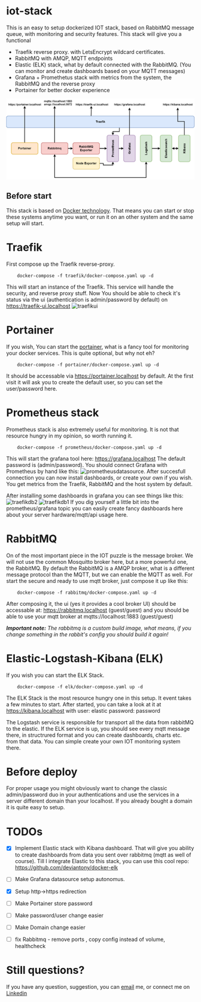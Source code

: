 # iot-stack
This is an easy to setup dockerized IOT stack, based on RabbitMQ message queue, with monitoring and security features.
This stack will give you a functional
- Traefik reverse proxy. with LetsEncrypt wildcard certificates.
- RabbitMQ with AMQP, MQTT endpoints
- Elastic (ELK) stack, what by default connected with the RabbitMQ. (You can monitor and create dashboards based on your MQTT messages)
- Grafana + Promethetus stack with metrics from the system, the RabbitMQ and the reverse proxy
- Portainer for better docker experience

![Architecture diagram](architecture.png)

## Before start
This stack is based on [Docker technology](https://docs.docker.com/). That means you can start or stop these systems anytime you want, or run it on an other system and the same setup will start.


# Traefik
First compose up the Traefik reverse-proxy.

        docker-compose -f traefik/docker-compose.yaml up -d

This will start an instance of the Traefik. This service will handle the security, and reverse proxy stuff. Now You should be able to check it's status via the ui (authentication is admin/password by default) on https://traefik-ui.localhost
![traefikui](traefikui.PNG)

# Portainer
If you wish, You can start the [portainer](https://www.portainer.io/), what is a fancy tool for monitoring your docker services. This is quite optional, but why not eh?

        docker-compose -f portainer/docker-compose.yaml up -d
        
It should be accessable via https://portainer.localhost by default. At the first visit it will ask you to create the default user, so you can set the user/password here.

# Prometheus stack
Prometheus stack is also extremely useful for monitoring. It is not that resource hungry in my opinion, so worth running it. 

        docker-compose -f prometheus/docker-compose.yaml up -d
        
This will start the grafana tool here: https://grafana.localhost The default password is (admin/password).
You should connect Grafana with Prometheus by hand like this: ![prometheusdatasource](prometheusdatasource.PNG).
After succesfull connection you can now install dashboards, or create your own if you wish. You get metrics from the Traefik, RabbitMQ and the host system by default.

After installing some dashboards in grafana you can see things like this: ![traefikdb2](traefikdb2.PNG)
![traefikdb1](traefikdb1.PNG)
If you dig yourself a little bit into the prometheus/grafana topic you can easily create fancy dashboards here about your server hardware/mqtt/api usage here.

# RabbitMQ
On of the most important piece in the IOT puzzle is the message broker. We will not use the common Mosquitto broker here, but a more powerful one, the RabbitMQ. By default the RabbitMQ is a AMQP broker, what is a different message protocol than the MQTT, but we can enable the MQTT as well. For start the secure and ready to use mqtt broker, just compose it up like this:

        docker-compose -f rabbitmq/docker-compose.yaml up -d
        
After composing it, the ui (yes it provides a cool broker UI) should be accessable at: https://rabbitmq.localhost (guest/guest) and you should be able to use your mqtt broker at mqtts://localhost:1883 (guest/guest)

___Important note:___ _The rabbitmq is a custom build image, what means, if you change something in the rabbit's config you should build it again!_

# Elastic-Logstash-Kibana (ELK)
If you wish you can start the ELK Stack.

        docker-compose -f elk/docker-compose.yaml up -d

The ELK Stack is the most resource hungry one in this setup. It event takes a few minutes to start. After started, you can take a look at it at https://kibana.localhost with user: elastic password: password

The Logstash service is responsible for transport all the data from rabbitMQ to the elastic. If the ELK service is up, you should see every mqtt message there, in structrured format and you can create dashboards, charts etc. from that data. You can simple create your own IOT monitoring system there.

# Before deploy
For proper usage you might obviously want to change the classic admin/password duo in your authentications and use the services in a server different domain than your localhost. If you already bought a domain it is quite easy to setup.
<!-- |Service|Password location|url location|Note|
|---|---|---|---|
|Traefik|traefik/configuration/traefik.toml|traefik/configuration/traefik.toml|
|RabbitMQ-broker|rabbitmq/environment/rabbitmq/rabbitmq.conf|You can only change the port on the traefik|Do not forget to build the image again!|
|RabbitMQ-ui|rabbitmq/docker-compose.yaml|rabbitmq/docker-compose.yaml|
|Prometheus|prometheus/docker-compose.yaml|prometheus/docker-compose.yaml|
|ELK-Kibana|elk/docker-compose.yaml|elk/docker-compose.yaml|
|Portainer|Will ask when first visited|Portainer/docker-compose.yaml|When restart by any reason, it will ask for password again. That's quite dangerous! TODO| -->

# TODOs
- [x] Implement Elastic stack with Kibana dashboard. That will give you ability to create dashboards from data you sent over rabbitmq (mqtt as well of course). Till I integrate Elastic to this stack, you can use this cool repo: https://github.com/deviantony/docker-elk
- [ ] Make Grafana datasource setup autonomus.
- [x] Setup http->https redirection
- [ ] Make Portainer store password
- [ ] Make password/user change easier
- [ ] Make Domain change easier

- [ ] fix Rabbitmq - remove ports , copy config instead of volume, healthcheck

# Still questions?
If you have any question, suggestion, you can [email](mallar.david@gmail.com) me, or connect me on [Linkedin](https://www.linkedin.com/in/david-j-mallar)